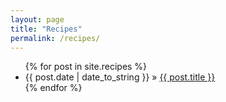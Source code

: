 ```yaml
---
layout: page
title: "Recipes"
permalink: /recipes/
---
```



<div id="home">
  <ul class="posts">
    {% for post in site.recipes %}
      <li><span>{{ post.date | date_to_string }}</span> &raquo; <a href="{{ post.url }}">{{ post.title }}</a></li>
    {% endfor %}
  </ul>